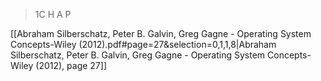 > 1C H A P 

[[Abraham Silberschatz, Peter B. Galvin, Greg Gagne - Operating System Concepts-Wiley (2012).pdf#page=27&selection=0,1,1,8|Abraham Silberschatz, Peter B. Galvin, Greg Gagne - Operating System Concepts-Wiley (2012), page 27]]

